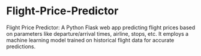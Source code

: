 # Flight-Price-Predictor
Flight Price Predictor: A Python Flask web app predicting flight prices based on parameters like departure/arrival times, airline, stops, etc. It employs a machine learning model trained on historical flight data for accurate predictions.

